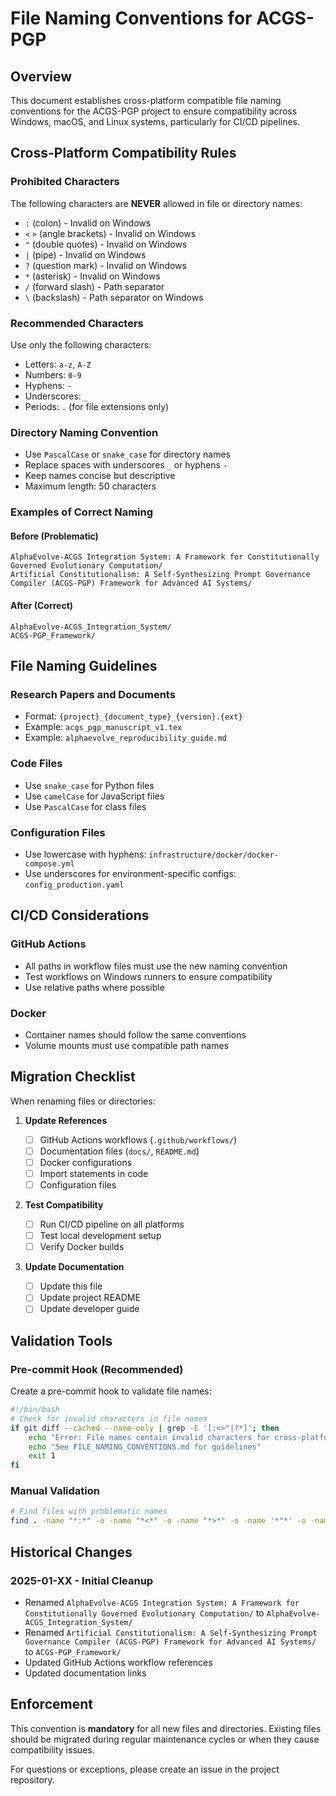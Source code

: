 # File Naming Conventions for ACGS-PGP

## Overview

This document establishes cross-platform compatible file naming conventions for the ACGS-PGP project to ensure compatibility across Windows, macOS, and Linux systems, particularly for CI/CD pipelines.

## Cross-Platform Compatibility Rules

### Prohibited Characters

The following characters are **NEVER** allowed in file or directory names:

- `:` (colon) - Invalid on Windows
- `<` `>` (angle brackets) - Invalid on Windows
- `"` (double quotes) - Invalid on Windows
- `|` (pipe) - Invalid on Windows
- `?` (question mark) - Invalid on Windows
- `*` (asterisk) - Invalid on Windows
- `/` (forward slash) - Path separator
- `\` (backslash) - Path separator on Windows

### Recommended Characters

Use only the following characters:

- Letters: `a-z`, `A-Z`
- Numbers: `0-9`
- Hyphens: `-`
- Underscores: `_`
- Periods: `.` (for file extensions only)

### Directory Naming Convention

- Use `PascalCase` or `snake_case` for directory names
- Replace spaces with underscores `_` or hyphens `-`
- Keep names concise but descriptive
- Maximum length: 50 characters

### Examples of Correct Naming

#### Before (Problematic)

```
AlphaEvolve-ACGS Integration System: A Framework for Constitutionally Governed Evolutionary Computation/
Artificial Constitutionalism: A Self-Synthesizing Prompt Governance Compiler (ACGS-PGP) Framework for Advanced AI Systems/
```

#### After (Correct)

```
AlphaEvolve-ACGS_Integration_System/
ACGS-PGP_Framework/
```

## File Naming Guidelines

### Research Papers and Documents

- Format: `{project}_{document_type}_{version}.{ext}`
- Example: `acgs_pgp_manuscript_v1.tex`
- Example: `alphaevolve_reproducibility_guide.md`

### Code Files

- Use `snake_case` for Python files
- Use `camelCase` for JavaScript files
- Use `PascalCase` for class files

### Configuration Files

- Use lowercase with hyphens: `infrastructure/docker/docker-compose.yml`
- Use underscores for environment-specific configs: `config_production.yaml`

## CI/CD Considerations

### GitHub Actions

- All paths in workflow files must use the new naming convention
- Test workflows on Windows runners to ensure compatibility
- Use relative paths where possible

### Docker

- Container names should follow the same conventions
- Volume mounts must use compatible path names

## Migration Checklist

When renaming files or directories:

1. **Update References**

   - [ ] GitHub Actions workflows (`.github/workflows/`)
   - [ ] Documentation files (`docs/`, `README.md`)
   - [ ] Docker configurations
   - [ ] Import statements in code
   - [ ] Configuration files

2. **Test Compatibility**

   - [ ] Run CI/CD pipeline on all platforms
   - [ ] Test local development setup
   - [ ] Verify Docker builds

3. **Update Documentation**
   - [ ] Update this file
   - [ ] Update project README
   - [ ] Update developer guide

## Validation Tools

### Pre-commit Hook (Recommended)

Create a pre-commit hook to validate file names:

```bash
#!/bin/bash
# Check for invalid characters in file names
if git diff --cached --name-only | grep -E '[:<>"|?*]'; then
    echo "Error: File names contain invalid characters for cross-platform compatibility"
    echo "See FILE_NAMING_CONVENTIONS.md for guidelines"
    exit 1
fi
```

### Manual Validation

```bash
# Find files with problematic names
find . -name "*:*" -o -name "*<*" -o -name "*>*" -o -name '*"*' -o -name "*|*" -o -name "*?*" -o -name "***"
```

## Historical Changes

### 2025-01-XX - Initial Cleanup

- Renamed `AlphaEvolve-ACGS Integration System: A Framework for Constitutionally Governed Evolutionary Computation/` to `AlphaEvolve-ACGS_Integration_System/`
- Renamed `Artificial Constitutionalism: A Self-Synthesizing Prompt Governance Compiler (ACGS-PGP) Framework for Advanced AI Systems/` to `ACGS-PGP_Framework/`
- Updated GitHub Actions workflow references
- Updated documentation links

## Enforcement

This convention is **mandatory** for all new files and directories. Existing files should be migrated during regular maintenance cycles or when they cause compatibility issues.

For questions or exceptions, please create an issue in the project repository.
